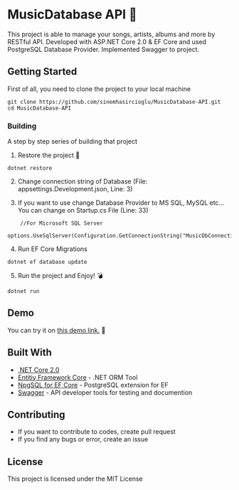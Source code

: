 # MusicDatabase API :musical_note:

This project is able to manage your songs, artists, albums and more by RESTful API. Developed with ASP.NET Core 2.0 &amp; EF Core and used PostgreSQL Database Provider. Implemented Swagger to project.

## Getting Started

First of all, you need to clone the project to your local machine

```
git clone https://github.com/sinemhasircioglu/MusicDatabase-API.git
cd MusicDatabase-API
```

### Building

A step by step series of building that project

1. Restore the project :hammer:

```
dotnet restore
```

2. Change connection string of Database (File: appsettings.Development.json, Line: 3)

3. If you want to use change Database Provider to MS SQL, MySQL etc... You can change on Startup.cs File (Line: 33)

```
    //For Microsoft SQL Server
    options.UseSqlServer(Configuration.GetConnectionString("MusicDbConnectionString"));
```

4. Run EF Core Migrations

```
dotnet ef database update
```

5. Run the project and Enjoy! :bomb:

```
dotnet run
```
## Demo

You can try it on [this demo link.](http://musicdatabase.azurewebsites.net/swagger/) :gun:

## Built With

* [.NET Core 2.0](https://www.microsoft.com/net/) 
* [Entitiy Framework Core](https://docs.microsoft.com/en-us/ef/core/) - .NET ORM Tool
* [NpgSQL for EF Core](http://www.npgsql.org/efcore/) - PostgreSQL extension for EF 
* [Swagger](https://swagger.io/) - API developer tools for testing and documention

## Contributing

* If you want to contribute to codes, create pull request
* If you find any bugs or error, create an issue

## License

This project is licensed under the MIT License

